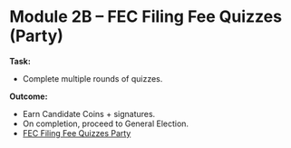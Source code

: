# Module 2B – FEC Filing Fee Quizzes (Party)

**Task:**
- Complete multiple rounds of quizzes.

**Outcome:**
- Earn Candidate Coins + signatures.
- On completion, proceed to General Election.
- [FEC Filing Fee Quizzes Party](https://www.bernardjohnson4congress.com/candidate_simulator_fec_filing_fee_quizzes-test_mode)
